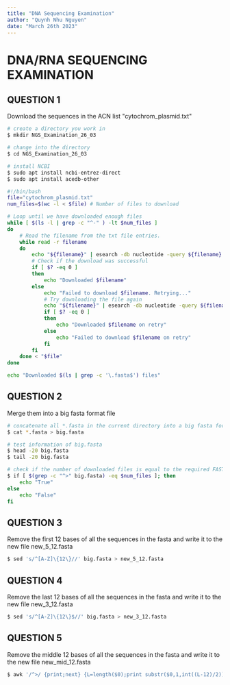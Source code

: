 ```yaml
---
title: "DNA Sequencing Examination"
author: "Quynh Nhu Nguyen"
date: "March 26th 2023"
---
```

# **DNA/RNA SEQUENCING EXAMINATION**
## QUESTION 1
Download the sequences in the ACN list "cytochrom_plasmid.txt"
```bash
# create a directory you work in
$ mkdir NGS_Examination_26_03

# change into the directory
$ cd NGS_Examination_26_03

# install NCBI
$ sudo apt install ncbi-entrez-direct
$ sudo apt install acedb-other
```

```bash
#!/bin/bash
file="cytochrom_plasmid.txt"
num_files=$(wc -l < $file) # Number of files to download

# Loop until we have downloaded enough files
while [ $(ls -l | grep -c "^-" ) -lt $num_files ]
do
    # Read the filename from the txt file entries.
    while read -r filename
    do
        echo "${filename}" | esearch -db nucleotide -query ${filename} | efetch -format fasta > "${filename}.fasta"
        # Check if the download was successful
        if [ $? -eq 0 ]
        then
            echo "Downloaded $filename"
        else
            echo "Failed to download $filename. Retrying..."
            # Try downloading the file again
            echo "${filename}" | esearch -db nucleotide -query ${filename} | efetch -format fasta > "${filename}.fasta"
            if [ $? -eq 0 ]
            then
                echo "Downloaded $filename on retry"
            else
                echo "Failed to download $filename on retry"
            fi
        fi
    done < "$file"
done

echo "Downloaded $(ls | grep -c '\.fasta$') files"
```

## QUESTION 2
Merge them into a big fasta format file
```bash
# concatenate all *.fasta in the current directory into a big fasta format file
$ cat *.fasta > big.fasta

# test information of big.fasta
$ head -20 big.fasta
$ tail -20 big.fasta

# check if the number of downloaded files is equal to the required FASTAs'number in cytochrom_plasmid.txt
$ if [ $(grep -c "^>" big.fasta) -eq $num_files ]; then
    echo "True"
else
    echo "False"
fi
```
## QUESTION 3
Remove the first 12 bases of all the sequences in the fasta and write it to the new file new_5_12.fasta 
```bash
$ sed 's/^[A-Z]\{12\}//' big.fasta > new_5_12.fasta
```
## QUESTION 4
Remove the last 12 bases of all the sequences in the fasta and write it to the new file new_3_12.fasta 
```bash
$ sed 's/^[A-Z]\{12\}$//' big.fasta > new_3_12.fasta
```
## QUESTION 5
Remove the middle 12 bases of all the sequences in the fasta and write it to the new file new_mid_12.fasta 
```bash
$ awk '/^>/ {print;next} {L=length($0);print substr($0,1,int((L-12)/2)) substr($0,int((L+12)/2)+1)}' big.fasta > new_mid_12.fasta 
```
